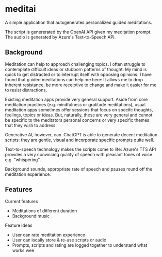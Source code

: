 
# meditai

A simple application that autogenerates personalized guided meditations.

The script is genererated by the OpenAI API given my meditation prompt.
The audio is generated by Azure's Text-to-Speech API.


## Background

Meditation can help to approach challenging topics. I often struggle to contemplate difficult ideas or stubborn patterns of thought: My mind is quick to get distracted or to interrupt itself with opposing opinions. I have found that guided meditations can help me here: It allows me to drop inherent resistance, be more receiptive to change and make it easier for me to resist distractions. 

Existing meditation apps provide very general support. Aside from core meditation practices (e.g. mindfulness or gratitude meditations), usual meditation apps sometimes offer sessions that focus on specifc thoughts, feelings, topics or ideas. But, naturally, these are very general and cannot be specific to the meditators personal concerns or very specific themes that they wish to address.

Generative AI, however, can. ChatGPT is able to generate decent meditation scripts: they are gentle, visual and incorporate specific prompts quite well. 

Text-to-speech technology makes the scripts come to life: Azure's TTS API provides a very convincing quality of speech with pleasant tones of voice e.g. "whispering". 

Background sounds, appropriate rate of speech and pauses round off the meditation experience. 

## Features

Current features
- Meditations of different duration
- Background music

Feature ideas
- User can rate meditation experience
- User can locally store & re-use scripts or audio
- Prompts, scripts and rating are logged together to understand what works wee
